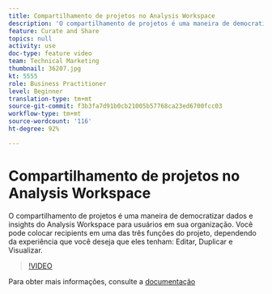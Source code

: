 ```yaml
---
title: Compartilhamento de projetos no Analysis Workspace
description: 'O compartilhamento de projetos é uma maneira de democratizar dados e insights do Analysis Workspace para usuários em sua organização. Você pode colocar recipients em uma das três funções do projeto, dependendo da experiência que você deseja que eles tenham: Editar, Duplicar e Visualizar.'
feature: Curate and Share
topics: null
activity: use
doc-type: feature video
team: Technical Marketing
thumbnail: 36207.jpg
kt: 5555
role: Business Practitioner
level: Beginner
translation-type: tm+mt
source-git-commit: f3b3fa7d91b0cb21005b57768ca23ed6700fcc03
workflow-type: tm+mt
source-wordcount: '116'
ht-degree: 92%

---
```



# Compartilhamento de projetos no Analysis Workspace

O compartilhamento de projetos é uma maneira de democratizar dados e insights do Analysis Workspace para usuários em sua organização. Você pode colocar recipients em uma das três funções do projeto, dependendo da experiência que você deseja que eles tenham: Editar, Duplicar e Visualizar.

>[!VIDEO](https://video.tv.adobe.com/v/36207/?quality=12&learn=on)

Para obter mais informações, consulte a [documentação](https://experienceleague.adobe.com/docs/analytics/analyze/analysis-workspace/curate-share/share-projects.html?lang=pt-BR)
